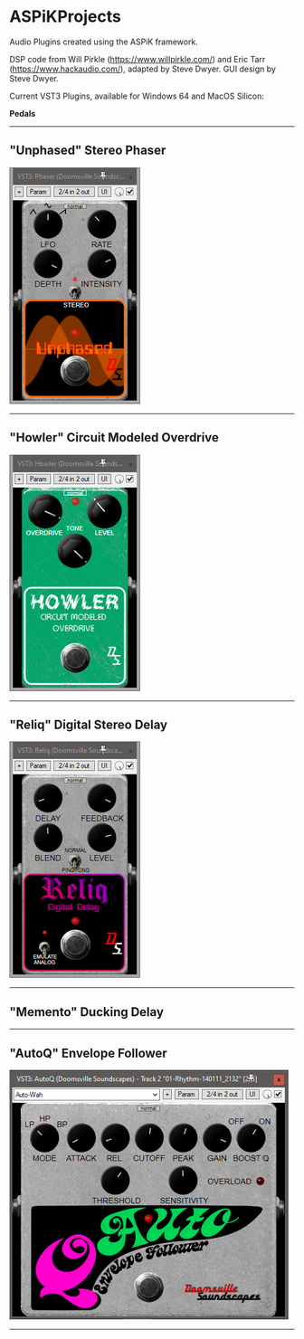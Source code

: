 # ASPiKProjects
Audio Plugins created using the ASPiK framework.

DSP code from Will Pirkle (https://www.willpirkle.com/) and Eric Tarr (https://www.hackaudio.com/), adapted by Steve Dwyer. GUI design by Steve Dwyer.

Current VST3 Plugins, available for Windows 64 and MacOS Silicon:

**Pedals**

----------

## "Unphased" Stereo Phaser ##

![](https://github.com/DoomyDwyer/ASPiKProjects/blob/main/pics/Phaser_screenshot.png)

----------

## "Howler" Circuit Modeled Overdrive ##
![](https://github.com/DoomyDwyer/ASPiKProjects/blob/main/pics/Howler_screenshot.png)

----------

## "Reliq" Digital Stereo Delay ##
![](https://github.com/DoomyDwyer/ASPiKProjects/blob/main/pics/Reliq_screenshot.png)

----------

## "Memento" Ducking Delay ##

----------

## "AutoQ" Envelope Follower ##

![](https://github.com/DoomyDwyer/ASPiKProjects/blob/main/pics/AutoQ_screenshot.png)

----------
